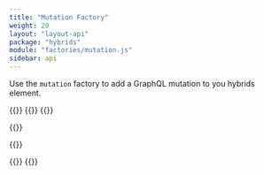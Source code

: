 ```yaml
---
title: "Mutation Factory"
weight: 20
layout: "layout-api"
package: "hybrids"
module: "factories/mutation.js"
sidebar: api
---
```


<!-- ----------------------------------------------------------------------------------------
     Welcome! This file includes automatically generated API documentation.
     To edit the docs that appear within, find the original source file under `packages/*`,
     corresponding to the package name and module in this YAML front-matter block.
     Thank you for your interest in Apollo Elements 😁
------------------------------------------------------------------------------------------ -->


Use the `mutation` factory to add a GraphQL mutation to you hybrids element.

{{<docs-playground id="mutation-factory" lang="ts">}}
  {{<playground-file name="add-user.ts" include="add-user.ts" />}}
  {{<playground-file name="add-user.css" include="add-user.css" />}}

  {{<playground-file name="AddUser.mutation.graphql.ts" include="AddUser.mutation.graphql.ts" />}}

  {{<playground-file name="index.html" include="index.html" />}}

  {{<playground-file name="client.ts" include="client.ts" />}}
{{</docs-playground>}}